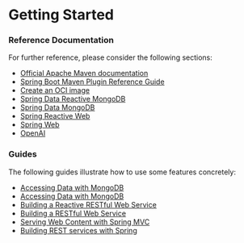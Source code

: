 # Getting Started

### Reference Documentation
For further reference, please consider the following sections:

* [Official Apache Maven documentation](https://maven.apache.org/guides/index.html)
* [Spring Boot Maven Plugin Reference Guide](https://docs.spring.io/spring-boot/docs/3.2.4/maven-plugin/reference/html/)
* [Create an OCI image](https://docs.spring.io/spring-boot/docs/3.2.4/maven-plugin/reference/html/#build-image)
* [Spring Data Reactive MongoDB](https://docs.spring.io/spring-boot/docs/3.2.4/reference/htmlsingle/index.html#data.nosql.mongodb)
* [Spring Data MongoDB](https://docs.spring.io/spring-boot/docs/3.2.4/reference/htmlsingle/index.html#data.nosql.mongodb)
* [Spring Reactive Web](https://docs.spring.io/spring-boot/docs/3.2.4/reference/htmlsingle/index.html#web.reactive)
* [Spring Web](https://docs.spring.io/spring-boot/docs/3.2.4/reference/htmlsingle/index.html#web)
* [OpenAI](https://docs.spring.io/spring-ai/reference/api/clients/openai-chat.html)

### Guides
The following guides illustrate how to use some features concretely:

* [Accessing Data with MongoDB](https://spring.io/guides/gs/accessing-data-mongodb/)
* [Accessing Data with MongoDB](https://spring.io/guides/gs/accessing-data-mongodb/)
* [Building a Reactive RESTful Web Service](https://spring.io/guides/gs/reactive-rest-service/)
* [Building a RESTful Web Service](https://spring.io/guides/gs/rest-service/)
* [Serving Web Content with Spring MVC](https://spring.io/guides/gs/serving-web-content/)
* [Building REST services with Spring](https://spring.io/guides/tutorials/rest/)

